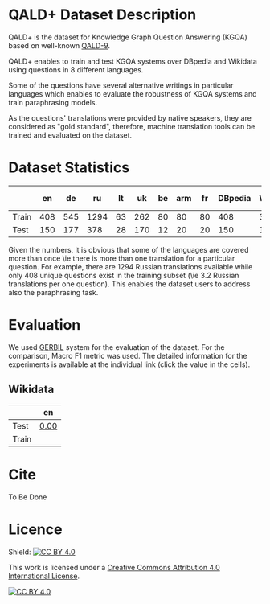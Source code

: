 # QALD+ Dataset Description

QALD+ is the dataset for Knowledge Graph Question Answering (KGQA) based on well-known [QALD-9](https://github.com/ag-sc/QALD/tree/master/9/data).

QALD+ enables to train and test KGQA systems over DBpedia and Wikidata using questions in 8 different languages.

Some of the questions have several alternative writings in particular languages which enables to evaluate the robustness of KGQA systems and train paraphrasing models.

As the questions' translations were provided by native speakers, they are considered as "gold standard", therefore, machine translation tools can be trained and evaluated on the dataset.

# Dataset Statistics

|       | en  | de  | ru   | lt | uk  | be | arm | fr | DBpedia | Wikidata | # questions |
|-------|-----|-----|------|----|-----|----|-----|----|---------|----------|-------------|
| Train | 408 | 545 | 1294 | 63 | 262 | 80 |  80 | 80 |     408 |      373 |         408 |
| Test  | 150 | 177 |  378 | 28 | 170 | 12 |  20 | 20 |     150 |      137 |         150 |

Given the numbers, it is obvious that some of the languages are covered more than once \ie there is more than one translation for a particular question.
For example, there are 1294 Russian translations available while only 408 unique questions exist in the training subset (\ie 3.2 Russian translations per one question).
This enables the dataset users to address also the paraphrasing task.

# Evaluation

We used [GERBIL]() system for the evaluation of the dataset. For the comparison, Macro F1 metric was used. The detailed information for the experiments is available at the individual link (click the value in the cells).

## Wikidata
|     | en |
|-----|----|
|Test |[0.00](http://gerbil-qa.aksw.org/gerbil/experiment?id=202110010001)|
|Train|    |

# Cite

To Be Done

# Licence

Shield: [![CC BY 4.0][cc-by-shield]][cc-by]

This work is licensed under a
[Creative Commons Attribution 4.0 International License][cc-by].

[![CC BY 4.0][cc-by-image]][cc-by]

[cc-by]: http://creativecommons.org/licenses/by/4.0/
[cc-by-image]: https://i.creativecommons.org/l/by/4.0/88x31.png
[cc-by-shield]: https://img.shields.io/badge/License-CC%20BY%204.0-lightgrey.svg
